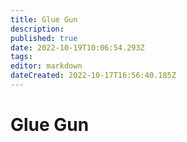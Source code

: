 ```yaml
---
title: Glue Gun
description: 
published: true
date: 2022-10-19T10:06:54.293Z
tags: 
editor: markdown
dateCreated: 2022-10-17T16:56:40.185Z
---
```


# Glue Gun
